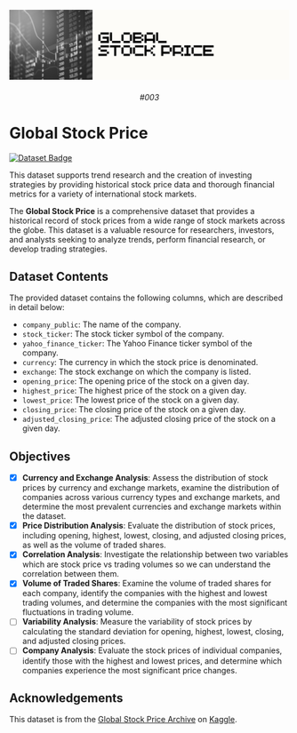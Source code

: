 ![Banner](/assets/banner_img.png)

<div align="center">

###### #003

</div>

# Global Stock Price

[![Dataset Badge](https://img.shields.io/badge/dataset-global_stock_price-%23FFF8C9?style=for-the-badge)](https://github.com/cogxen/global-stock-price/blob/main/assets/dataset.csv)

This dataset supports trend research and the creation of investing strategies by providing historical stock price data and thorough financial metrics for a variety of international stock markets. 

The **Global Stock Price** is a comprehensive dataset that provides a historical record of stock prices from a wide range of stock markets across the globe. This dataset is a valuable resource for researchers, investors, and analysts seeking to analyze trends, perform financial research, or develop trading strategies.

## Dataset Contents

The provided dataset contains the following columns, which are described in detail below:

- `company_public`: The name of the company.
- `stock_ticker`: The stock ticker symbol of the company.
- `yahoo_finance_ticker`: The Yahoo Finance ticker symbol of the company.
- `currency`: The currency in which the stock price is denominated.
- `exchange`: The stock exchange on which the company is listed.
- `opening_price`: The opening price of the stock on a given day.
- `highest_price`: The highest price of the stock on a given day.
- `lowest_price`: The lowest price of the stock on a given day.
- `closing_price`: The closing price of the stock on a given day.
- `adjusted_closing_price`: The adjusted closing price of the stock on a given day.

## Objectives

- [x] **Currency and Exchange Analysis**: Assess the distribution of stock prices by currency and exchange markets, examine the distribution of companies across various currency types and exchange markets, and determine the most prevalent currencies and exchange markets within the dataset.
- [x] **Price Distribution Analysis**: Evaluate the distribution of stock prices, including opening, highest, lowest, closing, and adjusted closing prices, as well as the volume of traded shares.
- [x] **Correlation Analysis**: Investigate the relationship between two variables which are stock price vs trading volumes so we can understand the correlation between them.
- [x] **Volume of Traded Shares**: Examine the volume of traded shares for each company, identify the companies with the highest and lowest trading volumes, and determine the companies with the most significant fluctuations in trading volume.
- [ ] **Variability Analysis**: Measure the variability of stock prices by calculating the standard deviation for opening, highest, lowest, closing, and adjusted closing prices.
- [ ] **Company Analysis**: Evaluate the stock prices of individual companies, identify those with the highest and lowest prices, and determine which companies experience the most significant price changes.

## Acknowledgements

This dataset is from the [Global Stock Price Archive](https://www.kaggle.com/ehallmar/global-stock-price-archive) on [Kaggle](https://www.kaggle.com/).